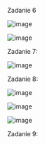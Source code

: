 Zadanie 6

![image](https://github.com/user-attachments/assets/9e5840f1-8085-462c-aab9-941269d71707)

![image](https://github.com/user-attachments/assets/c5c1463d-552c-448b-b48f-cdd0aeb026bb)

Zadanie 7:

![image](https://github.com/user-attachments/assets/eb612ae7-b80f-44bf-ba48-7cef5c5e2966)

Zadanie 8:

![image](https://github.com/user-attachments/assets/e006eaec-ab6a-4512-b127-2ef9a53de6e2)

![image](https://github.com/user-attachments/assets/82d7b5cd-d68b-4de3-a287-e4ff582ef59c)

![image](https://github.com/user-attachments/assets/5bc59752-8893-457c-ac6c-db1814d7e7ea)

Zadanie 9:
